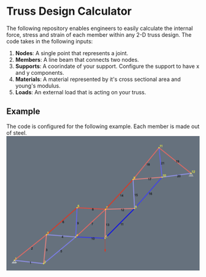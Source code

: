 # Truss Design Calculator

The following repository enables engineers to easily calculate the internal force, stress and strain of each member within any 2-D truss design. The code takes in the following inputs:

1. **Nodes**: A single point that represents a joint. 
2. **Members**: A line beam that connects two nodes. 
3. **Supports**: A coorindate of your support. Configure the support to have x and y components. 
4. **Materials**: A material represented by it's cross sectional area and young's modulus. 
5. **Loads**: An external load that is acting on your truss. 

## Example
The code is configured for the following example. Each member is made out of steel. 
![Diagram](truss-example.png)